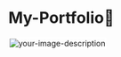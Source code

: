 # My-Portfolio🤗
<img src="https://i.imgur.com/BuBTAHF.png" alt="your-image-description" style="border: 2px solid  white">
